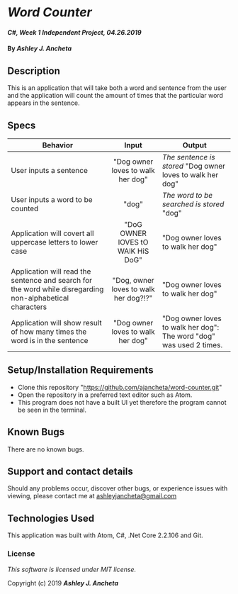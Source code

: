 # _Word Counter_

#### _C#, Week 1 Independent Project, *04.26.2019*_

#### By _Ashley J. Ancheta_

## Description
This is an application that will take both a word and sentence from the user and the application will count the amount of times that the particular word appears in the sentence.

## Specs
| Behavior | Input | Output |
| ------------- |:-------------:| ------------- |
| User inputs a sentence | "Dog owner loves to walk her dog" | *The sentence is stored* "Dog owner loves to walk her dog" |
| User inputs a word to be counted | "dog" | *The word to be searched is stored* "dog" |
| Application will covert all uppercase letters to lower case | "DoG OWNER lOVES tO WAlK HiS DoG" | "Dog owner loves to walk her dog" |
| Application will read the sentence and search for the word while disregarding non-alphabetical characters | "Dog, owner loves to walk her dog?!?"| "Dog owner loves to walk her dog" |
| Application will show result of how many times the word is in the sentence | "Dog owner loves to walk her dog" | "Dog owner loves to walk her dog": The word "dog" was used 2 times.

## Setup/Installation Requirements

* Clone this repository "https://github.com/ajancheta/word-counter.git"
* Open the repository in a preferred text editor such as Atom.
* This program does not have a built UI yet therefore the program cannot be seen in the terminal.

## Known Bugs

There are no known bugs.

## Support and contact details

Should any problems occur, discover other bugs, or experience issues with viewing, please contact me at ashleyjancheta@gmail.com

## Technologies Used

This application was built with Atom, C#, .Net Core 2.2.106 and Git.

### License

*This software is licensed under MIT license.*

Copyright (c) 2019 **_Ashley J. Ancheta_**
